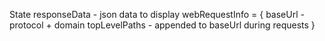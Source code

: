 State
    responseData - json data to display
    webRequestInfo = {
        baseUrl - protocol + domain 
        topLevelPaths - appended to baseUrl during requests
    }
